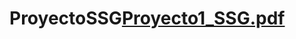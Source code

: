 # ProyectoSSG[Proyecto1_SSG.pdf](https://github.com/MadeInNadia/ProyectoSSG/files/8163362/Proyecto1_SSG.pdf)
